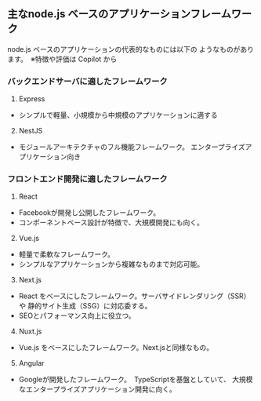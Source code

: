 
## 主なnode.js ベースのアプリケーションフレームワーク
node.js ベースのアプリケーションの代表的なものには以下の
ようなものがあります。　※特徴や評価は Copilot から

### バックエンドサーバに適したフレームワーク
1. Express

- シンプルで軽量、小規模から中規模のアプリケーションに適する

2. NestJS

- モジュールアーキテクチャのフル機能フレームワーク。
エンタープライズアプリケーション向き

### フロントエンド開発に適したフレームワーク

1. React

- Facebookが開発し公開したフレームワーク。
- コンポーネントベース設計が特徴で、大規模開発にも向く。

2. Vue.js

- 軽量で柔軟なフレームワーク。
- シンプルなアプリケーションから複雑なものまで対応可能。

3. Next.js

- React をベースにしたフレームワーク。サーバサイドレンダリング（SSR）や
静的サイト生成（SSG）に対応委する。
- SEOとパフォーマンス向上に役立つ。

4. Nuxt.js

- Vue.js をベースにしたフレームワーク。Next.jsと同様なもの。

5. Angular

- Googleが開発したフレームワーク。　TypeScriptを基盤としていて、
大規模なエンタープライズアプリケーション開発に向く。
